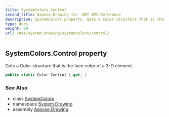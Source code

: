 ```yaml
---
title: SystemColors.Control
second_title: Aspose.Drawing for .NET API Reference
description: SystemColors property. Gets a Color structure that is the face color of a 3D element
type: docs
weight: 80
url: /net/system.drawing/systemcolors/control/
---
```

## SystemColors.Control property

Gets a Color structure that is the face color of a 3-D element.

```csharp
public static Color Control { get; }
```

### See Also

* class [SystemColors](../)
* namespace [System.Drawing](../../systemcolors/)
* assembly [Aspose.Drawing](../../../)


